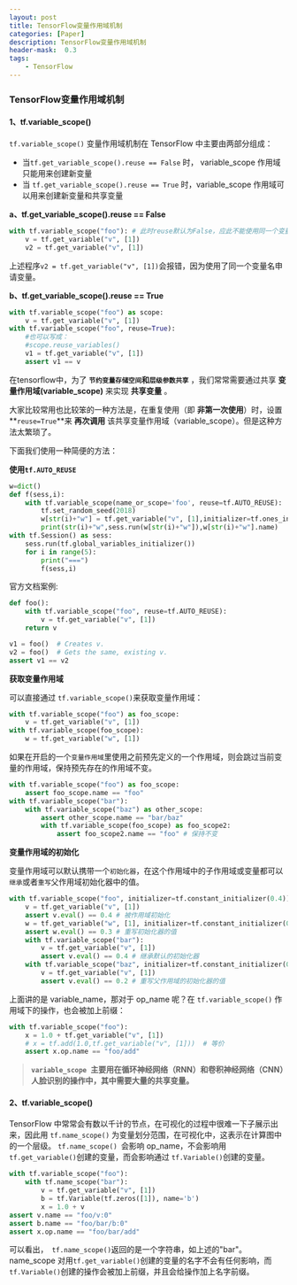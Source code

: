 ```yaml
---
layout: post
title: TensorFlow变量作用域机制
categories: [Paper]
description: TensorFlow变量作用域机制
header-mask:  0.3
tags: 
    - TensorFlow
---
```






### TensorFlow变量作用域机制

#### **1、tf.variable_scope()**
`tf.variable_scope()` 变量作用域机制在 TensorFlow 中主要由两部分组成：
- 当`tf.get_variable_scope().reuse == False` 时， variable_scope 作用域只能用来创建新变量
- 当 `tf.get_variable_scope().reuse == True` 时，variable_scope 作用域可以用来创建新变量和共享变量

**a、tf.get_variable_scope().reuse == False**

```python
with tf.variable_scope("foo"): # 此时reuse默认为False，应此不能使用同一个变量名在此作用域下申请变量
	v = tf.get_variable("v", [1])
	v2 = tf.get_variable("v", [1])
```

上述程序`v2 = tf.get_variable("v", [1])`会报错，因为使用了同一个变量名申请变量。

**b、tf.get_variable_scope().reuse == True**



```python
with tf.variable_scope("foo") as scope:
	v = tf.get_variable("v", [1])
with tf.variable_scope("foo", reuse=True):
    #也可以写成：
    #scope.reuse_variables()
	v1 = tf.get_variable("v", [1])
	assert v1 == v
```



在tensorflow中，为了 **`节约变量存储空间`和`层级参数共享`** ，我们常常需要通过共享 **变量作用域(variable_scope)** 来实现 **共享变量** 。

大家比较常用也比较笨的一种方法是，在重复使用（即 **非第一次使用**）时，设置**` reuse=True `**来 **再次调用** 该共享变量作用域（variable_scope）。但是这种方法太繁琐了。

下面我们使用一种简便的方法：

**使用`tf.AUTO_REUSE`**

```python
w=dict()
def f(sess,i):
    with tf.variable_scope(name_or_scope='foo', reuse=tf.AUTO_REUSE):    ### 改动部分 ###
        tf.set_random_seed(2018)
        w[str(i)+"w"] = tf.get_variable("v", [1],initializer=tf.ones_initializer())
        print(str(i)+"w",sess.run(w[str(i)+"w"]),w[str(i)+"w"].name)
with tf.Session() as sess:
    sess.run(tf.global_variables_initializer())
    for i in range(5):
        print("===")
        f(sess,i)
```

官方文档案例:

```python
def foo():
    with tf.variable_scope("foo", reuse=tf.AUTO_REUSE):
        v = tf.get_variable("v", [1])
    return v

v1 = foo()  # Creates v.
v2 = foo()  # Gets the same, existing v.
assert v1 == v2
```

**获取变量作用域**

可以直接通过 `tf.variable_scope()`来获取变量作用域：    

```python
with tf.variable_scope("foo") as foo_scope:
	v = tf.get_variable("v", [1])
with tf.variable_scope(foo_scope):
	w = tf.get_variable("w", [1])
```



如果在开启的一个`变量作用域`里使用之前预先定义的一个作用域，则会跳过当前变量的作用域，保持预先存在的作用域不变。    

```python
with tf.variable_scope("foo") as foo_scope:
	assert foo_scope.name == "foo"
with tf.variable_scope("bar"):
	with tf.variable_scope("baz") as other_scope:
		assert other_scope.name == "bar/baz"
		with tf.variable_scope(foo_scope) as foo_scope2:
			assert foo_scope2.name == "foo" # 保持不变
```

**变量作用域的初始化**

变量作用域可以默认携带一个`初始化器`，在这个作用域中的子作用域或变量都可以`继承`或者`重写`父作用域初始化器中的值。    

```python
with tf.variable_scope("foo", initializer=tf.constant_initializer(0.4)):
	v = tf.get_variable("v", [1])
	assert v.eval() == 0.4 # 被作用域初始化
	w = tf.get_variable("w", [1], initializer=tf.constant_initializer(0.3))
	assert w.eval() == 0.3 # 重写初始化器的值
	with tf.variable_scope("bar"):
		v = tf.get_variable("v", [1])
		assert v.eval() == 0.4 # 继承默认的初始化器
	with tf.variable_scope("baz", initializer=tf.constant_initializer(0.2)):
		v = tf.get_variable("v", [1])
		assert v.eval() == 0.2 # 重写父作用域的初始化器的值
```

上面讲的是 variable_name，那对于 op_name 呢？在 `tf.variable_scope()` 作用域下的操作，也会被加上前缀：

```python
with tf.variable_scope("foo"):
	x = 1.0 + tf.get_variable("v", [1])
    # x = tf.add(1.0,tf.get_variable("v", [1]))  # 等价
    assert x.op.name == "foo/add"
```

> **`variable_scope `主要用在循环神经网络（RNN）和卷积神经网络（CNN）人脸识别的操作中，其中需要大量的共享变量。** 

#### **2、tf.variable_scope()**

TensorFlow 中常常会有数以千计的节点，在可视化的过程中很难一下子展示出来，因此用 `tf.name_scope()` 为变量划分范围，在可视化中，这表示在计算图中的一个层级。 `tf.name_scope() `会影响 op_name，不会影响用 `tf.get_variable()`创建的变量，而会影响通过 `tf.Variable()`创建的变量。    



```python
with tf.variable_scope("foo"):
	with tf.name_scope("bar"):
        v = tf.get_variable("v", [1])
        b = tf.Variable(tf.zeros([1]), name='b')
        x = 1.0 + v
assert v.name == "foo/v:0"
assert b.name == "foo/bar/b:0"
assert x.op.name == "foo/bar/add"
```

可以看出，` tf.name_scope()`返回的是一个字符串，如上述的"bar"。 name_scope 对用`tf.get_variable()`创建的变量的名字不会有任何影响，而` tf.Variable()`创建的操作会被加上前缀，并且会给操作加上名字前缀。